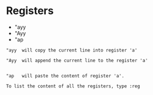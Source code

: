 # Registers

* "ayy
* "Ayy
* "ap

```
"ayy  will copy the current line into register 'a'

"Ayy  will append the current line to the register 'a'


"ap   will paste the content of register 'a'.

To list the content of all the registers, type :reg
```


